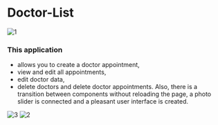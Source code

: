 # Doctor-List
![1](https://user-images.githubusercontent.com/92852665/197601054-1aea356f-3373-4a75-8a07-d5a8ba5c7020.gif)

### This application 
- allows you to create a doctor appointment, 
- view and edit all appointments, 
- edit doctor data, 
- delete doctors and delete doctor appointments.
Also, there is a transition between components without reloading the page, a photo slider is connected and a pleasant user interface is created.


![3](https://user-images.githubusercontent.com/92852665/197600094-9d7e15ae-bea8-40fa-85df-ebdd160f21b9.png)
![2](https://user-images.githubusercontent.com/92852665/197600103-a380c227-22c4-473f-9b13-0f0465f99436.png)
